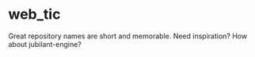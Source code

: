 # web_tic
Great repository names are short and memorable. Need inspiration? How about jubilant-engine?

